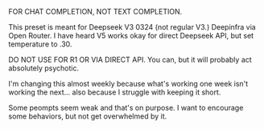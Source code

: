 FOR CHAT COMPLETION, NOT TEXT COMPLETION.

This preset is meant for Deepseek V3 0324 (not regular V3.) Deepinfra via Open Router. I have heard V5 works okay for direct Deepseek API, but set temperature to .30.

DO NOT USE FOR R1 OR VIA DIRECT API. You can, but it will probably act absolutely psychotic.

I'm changing this almost weekly because what's working one week isn't working the next... also because I struggle with keeping it short.

Some peompts seem weak and that's on purpose. I want to encourage some behaviors, but not get overwhelmed by it.
